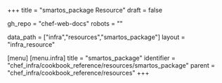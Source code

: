 +++
title = "smartos_package Resource"
draft = false

gh_repo = "chef-web-docs"
robots = ""

data_path = ["infra","resources","smartos_package"]
layout = "infra_resource"


[menu]
  [menu.infra]
    title = "smartos_package"
    identifier = "chef_infra/cookbook_reference/resources/smartos_package"
    parent = "chef_infra/cookbook_reference/resources"
+++

<!-- The contents of this page are automatically generated from the smartos_package.yaml file in the data directory. -->
<!-- To suggest a change, edit the https://github.com/chef/chef/blob/master/lib/chef/resource/smartos_package.rb file
      and submit a pull request to the https://github.com/chef/chef repository. -->
